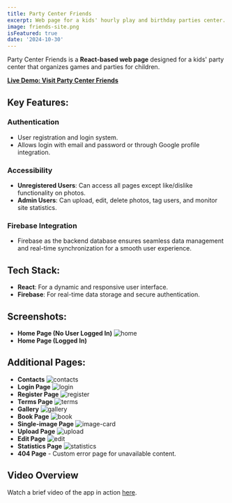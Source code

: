 ```yaml
---
title: Party Center Friends
excerpt: Web page for a kids' hourly play and birthday parties center.
image: friends-site.png
isFeatured: true
date: '2024-10-30'
---
```


Party Center Friends is a **React-based web page** designed for a kids' party center that organizes games and parties for children.

**[Live Demo: Visit Party Center Friends](https://partycenterfriends.com/)**

## Key Features:

### Authentication
- User registration and login system.
- Allows login with email and password or through Google profile integration.

### Accessibility
- **Unregistered Users**: Can access all pages except like/dislike functionality on photos.
- **Admin Users**: Can upload, edit, delete photos, tag users, and monitor site statistics.

### Firebase Integration
- Firebase as the backend database ensures seamless data management and real-time synchronization for a smooth user experience.

## Tech Stack:
- **React**: For a dynamic and responsive user interface.
- **Firebase**: For real-time data storage and secure authentication.

## Screenshots:

- **Home Page (No User Logged In)** ![home](https://github.com/user-attachments/assets/7e55e8db-e613-4b14-bdc6-ea0a2e861793)
- **Home Page (Logged In)**

## Additional Pages:

- **Contacts** ![contacts](https://github.com/user-attachments/assets/2ed2ff81-b945-4b6d-95f7-70ba8d3b4dff)
- **Login Page** ![login](https://github.com/user-attachments/assets/9d294845-ed2c-4928-9a87-23d69e3acdbe)
- **Register Page** ![register](https://github.com/user-attachments/assets/cfa006e1-507b-4e2b-a8da-175613446f6e)
- **Terms Page** ![terms](https://github.com/user-attachments/assets/342b3fe0-fb8f-4214-8ced-47c73fc1c0bf)
- **Gallery** ![gallery](https://github.com/user-attachments/assets/181a185f-aad1-4acf-9be7-34a1eb8eabc2)
- **Book Page** ![book](https://github.com/user-attachments/assets/e767c4ec-86da-4a72-81fe-707f422aa757)
- **Single-image Page** ![image-card](https://github.com/user-attachments/assets/e2e57587-6d00-4699-9ad0-dd763097c480)
- **Upload Page** ![upload](https://github.com/user-attachments/assets/11bbf51a-101f-45c6-967e-c6c4a75e0738)
- **Edit Page** ![edit](https://github.com/user-attachments/assets/5ae4b24d-96f2-4a56-8934-f3981580fc55)
- **Statistics Page** ![statistics](https://github.com/user-attachments/assets/0befc6c0-52df-4f71-8e7c-cf988cb7e9f5)
- **404 Page** - Custom error page for unavailable content.

## Video Overview
Watch a brief video of the app in action [here](https://www.youtube.com/watch?v=X4TxyevenR0).

